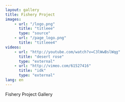 ```yaml
---
layout: gallery
title: Fishery Project
images:
    - url: "/logo.png"
      title: "titleee"
      type: "source"
    - url: "/page_logo.png"
      title: "titleee4"
videos:
    - url: "http://youtube.com/watch?v=C3lWwBslWqg"
      title: "desert rose"
      type: "external"
    - url: "http://vimeo.com/61527416"
      title: "idk"
      type: "external"
lang: en
---
```

Fishery Project Gallery